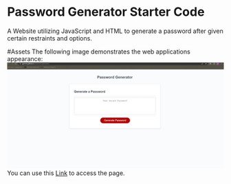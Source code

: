# Password Generator Starter Code
A Website utilizing JavaScript and HTML to generate a password after given certain restraints and options. 

#Assets
The following image demonstrates the web applications appearance:
![Readable label](password-gen.PNG)
You can use this [Link](https://jgerona.github.io/password-generator/) to access the page.
